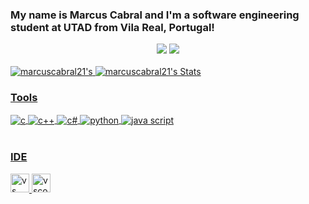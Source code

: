 ### My name is Marcus Cabral and I'm a software engineering student at UTAD from Vila Real, Portugal! 

<div align="center">
  <a href="https://www.linkedin.com/in/marcus-cabral-529a61233/"><img src="https://img.shields.io/badge/LinkedIn-0077B5?style=for-the-badge&logo=linkedin&logoColor=white" /></a>
  <a href="mailto:marcusdavicabral2101@gmail.com"><img src="https://img.shields.io/badge/Gmail-D14836?style=for-the-badge&logo=gmail&logoColor=white" /></a>
</div>

<br/>

 <a href="https://github.com/marcuscabral21/marcuscabral21">
    <img src="https://github-readme-stats.vercel.app/api?username=marcuscabral21&show_icons=true&line_height=20&count_private=true&title_color=8c1aff&text_color=ffffff&bg_color=1d1f21&border_color=000000" alt="marcuscabral21's"/>
  </a>
   <a href=https://github.com/marcuscabral21/marcuscabral21">
    <img src="https://github-readme-stats.vercel.app/api/top-langs/?username=Gugaa03&layout=compact&title_color=8c1aff&text_color=ffffff&bg_color=1d1f21&border_color=000000&langs_count=6" alt="marcuscabral21's Stats"/>
 

 ### Tools 
 
 <div style="display: inline_block">
  <img align="center" alt="c" src="https://img.shields.io/badge/C-00599C?style=for-the-badge&logo=c&logoColor=white" />
  <img align="center" alt="c++" src="https://img.shields.io/badge/C%2B%2B-00599C?style=for-the-badge&logo=c%2B%2B&logoColor=white" />
  <img align="center" alt="c#" src="https://img.shields.io/badge/C%23-239120?style=for-the-badge&logo=c-sharp&logoColor=white" />
  <img align="center" alt="python" src="https://img.shields.io/badge/Python-14354C?style=for-the-badge&logo=python&logoColor=white" />
  <img align="center" alt="java script" src="https://img.shields.io/badge/JavaScript-F7DF1E?style=for-the-badge&logo=javascript&logoColor=black" />
</div><br/>

 ### IDE
  
  <img src='https://img.shields.io/badge/Visual_Studio-5C2D91?style=for-the-badge&logo=visual%20studio&logoColor=white' alt='vs' height='30' />
  <img src='https://img.shields.io/badge/Visual_Studio_Code-0078D4?style=for-the-badge&logo=visual%20studio%20code&logoColor=white' alt='vscode' height='30' />

